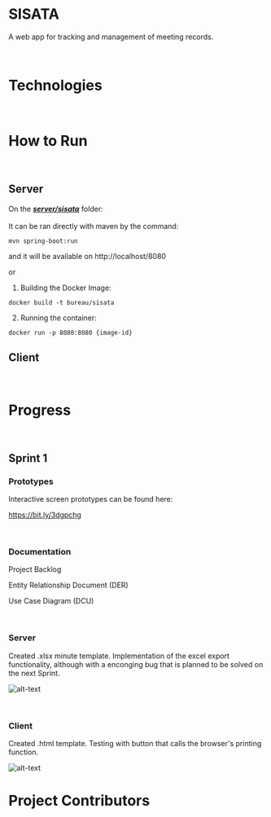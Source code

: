 # SISATA

A web app for tracking and management of meeting records.

</br>

# Technologies

</br>

# How to Run

</br>

## Server

On the [***server/sisata***](./server/sisata) folder: </br></br>
It can be ran directly with maven by the command:

```
mvn spring-boot:run
```

and it will be available on http://localhost/8080

or

1. Building the Docker Image:

```
docker build -t bureau/sisata
```

2. Running the container:

```
docker run -p 8080:8080 {image-id}
```


## Client

</br>

# Progress

</br>

## Sprint 1

### Prototypes

Interactive screen prototypes can be found here:

https://bit.ly/3dgpchg

</br>

### Documentation

Project Backlog

Entity Relationship Document (DER)

Use Case Diagram  (DCU)

</br>

### Server

Created .xlsx minute template.
Implementation of the excel export functionality, although with a enconging bug that is planned
to be solved on the next Sprint.

![alt-text](https://github.com/BureauTech/ProjectSisatas/blob/feature/readme/assets/gifs/download_excel.gif)

</br>

### Client

Created .html template. 
Testing with button that calls the browser's printing function.

![alt-text](https://github.com/BureauTech/ProjectSisatas/blob/feature/readme/assets/gifs/download_pdf.gif)


# Project Contributors 

